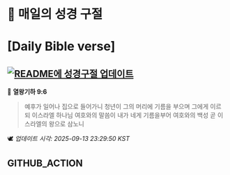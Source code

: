# 🙏 매일의 성경 구절
# [Daily Bible verse]
## [![README에 성경구절 업데이트](https://github.com/DONGSUKA/first_test/actions/workflows/update-readme-bible.yml/badge.svg)](https://github.com/DONGSUKA/first_test/actions/workflows/update-readme-bible.yml)
<!-- START_BIBLE_VERSE -->
📖 **열왕기하 9:6**
> 예후가 일어나 집으로 들어가니 청년이 그의 머리에 기름을 부으며 그에게 이르되 이스라엘 하나님 여호와의 말씀이 내가 네게 기름을부어 여호와의 백성 곧 이스라엘의 왕으로 삼노니

🕊️ _업데이트 시각: 2025-09-13 23:29:50 KST_
  <!-- END_BIBLE_VERSE -->
## GITHUB_ACTION
